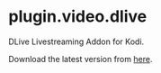 # plugin.video.dlive
DLive Livestreaming Addon for Kodi.

Download the latest version from [here](https://github.com/lekma/plugin.video.dlive/releases/).

